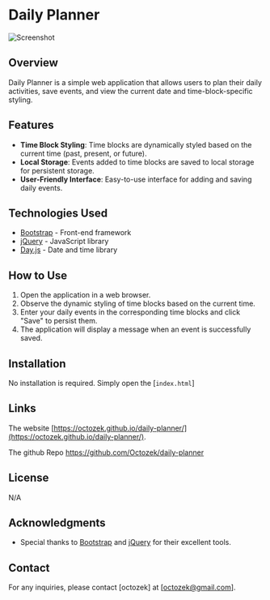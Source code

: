 # Daily Planner

![Screenshot](path/to/Screenshot%20(421).png)

## Overview

Daily Planner is a simple web application that allows users to plan their daily activities, save events, and view the current date and time-block-specific styling.

## Features

- **Time Block Styling**: Time blocks are dynamically styled based on the current time (past, present, or future).
- **Local Storage**: Events added to time blocks are saved to local storage for persistent storage.
- **User-Friendly Interface**: Easy-to-use interface for adding and saving daily events.

## Technologies Used

- [Bootstrap](https://getbootstrap.com/) - Front-end framework
- [jQuery](https://jquery.com/) - JavaScript library
- [Day.js](https://day.js.org/) - Date and time library

## How to Use

1. Open the application in a web browser.
2. Observe the dynamic styling of time blocks based on the current time.
3. Enter your daily events in the corresponding time blocks and click "Save" to persist them.
4. The application will display a message when an event is successfully saved.

## Installation

No installation is required. Simply open the [`index.html`]

## Links

The website [https://octozek.github.io/daily-planner/](https://octozek.github.io/daily-planner/).

The github Repo https://github.com/Octozek/daily-planner

## License

N/A

## Acknowledgments

- Special thanks to [Bootstrap](https://getbootstrap.com/) and [jQuery](https://jquery.com/) for their excellent tools.

## Contact

For any inquiries, please contact [octozek] at [octozek@gmail.com].
